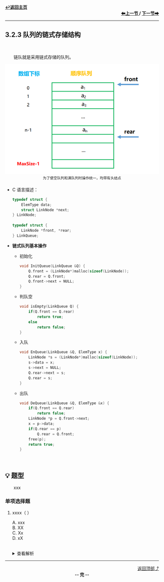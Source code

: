 <a name="top"></a>
<div align="left">
    <a href="/README.md"><b>↩返回主页</b></a>
</div>
<div align="right">
    <b>
    <a href="3.2.2%20队列的顺序存储结构.md">⬅上一节 </a>
    /
    <a href="3.2.420双端队列.md"> 下一节➡</a>
    </b>
</div>
<hr>

## 3.2.3 队列的链式存储结构

<br>

&emsp;&emsp;链队就是采用链式存储的队列。

<div align="center">
    <img src="/pics/3/3.2.2(1).png" width=650><br>
    <sup>为了使空队列和满队列时操作统一，均带有头结点</sup>
</div>

+ C 语言描述：

    ```c
    typedef struct {
        ElemType data;
        struct LinkNode *next;
    } LinkNode;

    typedef struct {
        LinkNode *front, *rear;
    } LinkQueue;
    ```

+ **链式队列基本操作**

    + 初始化

        ```c
        void InitQueue(LinkQueue &Q) {
            Q.front = (LinkNode*)malloc(sizeof(LinkNode));
            Q.rear = Q.front;
            Q.front->next = NULL;
        }
        ```

    + 判队空

        ```c
        void isEmpty(LinkQueue Q) {
            if(Q.front == Q.rear)
                return true;
            else
                return false;
        }
        ```

    + 入队

        ```c
        void EnQueue(LinkQueue &Q, ElemType x) {
            LinkNode *s = (LinkNode*)malloc(sizeof(LinkNode));
            s->data = x;
            s->next = NULL;
            Q.rear->next = s;
            Q.rear = s;
        }
        ```

    + 出队

        ```c
        void DeQueue(LinkQueue &Q, ElemType &x) {
            if(Q.front == Q.rear)
                return false;
            LinkNode *p = Q.front->next;
            x = p->data;
            if(Q.rear == p)
                Q.rear = Q.front;
            free(p);
            return true;
        }
        ```

<br>

## 💡 题型

&emsp;&emsp;xxx

### 单项选择题

1. xxxx（ ）

    A. xxx<br>
    B. XX<br>
    C. Xx<br>
    D. xX<br><br>
    <details>
    <summary>查看解析</summary>
    <p>答案：x</p>
    </details>

<hr>

<div align="right">
    <a href="#top">返回顶部⤴</a>
</div>

<div align="center">
    <b>-- 完 --</b>
</div>